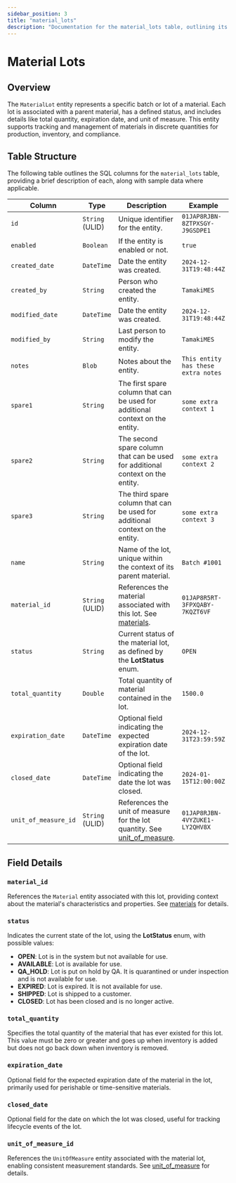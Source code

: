 ```yaml
---
sidebar_position: 3
title: "material_lots"
description: "Documentation for the material_lots table, outlining its columns and structure."
---
```


# Material Lots

## Overview

The `MaterialLot` entity represents a specific batch or lot of a material. Each lot is associated with a parent
material, has a defined status, and includes details like total quantity, expiration date, and unit of measure. This
entity supports tracking and management of materials in discrete quantities for production, inventory, and compliance.

## Table Structure

The following table outlines the SQL columns for the `material_lots` table, providing a brief description of each, along
with sample data where applicable.

| Column               | Type            | Description                                                                                                                          | Example                              |
|----------------------|-----------------|--------------------------------------------------------------------------------------------------------------------------------------|--------------------------------------|
| `id`                 | `String` (ULID) | Unique identifier for the entity.                                                                                                    | `01JAP8RJBN-8ZTPXSGY-J9GSDPE1`       |
| `enabled`            | `Boolean`       | If the entity is enabled or not.                                                                                                     | `true`                               |
| `created_date`       | `DateTime`      | Date the entity was created.                                                                                                         | `2024-12-31T19:48:44Z`               |
| `created_by`         | `String`        | Person who created the entity.                                                                                                       | `TamakiMES`                          |
| `modified_date`      | `DateTime`      | Date the entity was created.                                                                                                         | `2024-12-31T19:48:44Z`               |
| `modified_by`        | `String`        | Last person to modify the entity.                                                                                                    | `TamakiMES`                          |
| `notes`              | `Blob`          | Notes about the entity.                                                                                                              | `This entity has these extra notes`  |
| `spare1`             | `String`        | The first spare column that can be used for additional context on the entity.                                                        | `some extra context 1`               |
| `spare2`             | `String`        | The second spare column that can be used for additional context on the entity.                                                       | `some extra context 2`               |
| `spare3`             | `String`        | The third spare column that can be used for additional context on the entity.                                                        | `some extra context 3`               |
| `name`               | `String`        | Name of the lot, unique within the context of its parent material.                                                                   | `Batch #1001`                        |
| `material_id`        | `String` (ULID) | References the material associated with this lot. See [materials](../material-model/material).                                       | `01JAP8R5RT-3FPXQABY-7KQZT6VF`       |
| `status`             | `String`        | Current status of the material lot, as defined by the **LotStatus** enum.                                                            | `OPEN`                               |
| `total_quantity`     | `Double`        | Total quantity of material contained in the lot.                                                                                     | `1500.0`                             |
| `expiration_date`    | `DateTime`      | Optional field indicating the expected expiration date of the lot.                                                                   | `2024-12-31T23:59:59Z`               |
| `closed_date`        | `DateTime`      | Optional field indicating the date the lot was closed.                                                                               | `2024-01-15T12:00:00Z`               |
| `unit_of_measure_id` | `String` (ULID) | References the unit of measure for the lot quantity. See [unit_of_measure](../utility-models/unit-of-measure-model/unit-of-measure). | `01JAP8RJBN-4VYZUKE1-LY2QHV8X`       |

## Field Details

### `material_id`

References the `Material` entity associated with this lot, providing context about the material's characteristics and
properties.
See [materials](../material-model/material) for details.

### `status`

Indicates the current state of the lot, using the **LotStatus** enum, with possible values:

- **OPEN**: Lot is in the system but not available for use.
- **AVAILABLE**: Lot is available for use.
- **QA_HOLD**: Lot is put on hold by QA. It is quarantined or under inspection and is not available for use.
- **EXPIRED**: Lot is expired. It is not available for use.
- **SHIPPED**: Lot is shipped to a customer.
- **CLOSED**: Lot has been closed and is no longer active.

### `total_quantity`

Specifies the total quantity of the material that has ever existed for this lot. This value must be zero or greater 
and goes up when inventory is added but does not go back down when inventory is removed.

### `expiration_date`

Optional field for the expected expiration date of the material in the lot, primarily used for perishable or
time-sensitive materials.

### `closed_date`

Optional field for the date on which the lot was closed, useful for tracking lifecycle events of the lot.

### `unit_of_measure_id`

References the `UnitOfMeasure` entity associated with the material lot, enabling consistent measurement standards.
See [unit_of_measure](../utility-models/unit-of-measure-model/unit-of-measure) for details.
